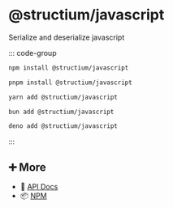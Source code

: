 # @structium/javascript

Serialize and deserialize javascript

::: code-group

```bash [npm]
npm install @structium/javascript
```

```bash [pnpm]
pnpm install @structium/javascript
```

```bash [yarn]
yarn add @structium/javascript
```

```bash [bun]
bun add @structium/javascript
```

```bash [deno]
deno add @structium/javascript
```

:::

## ➕ More

- 📖 [API Docs](api.md)
- 📦 [NPM](https://www.npmjs.com/package/@structium/javascript)
